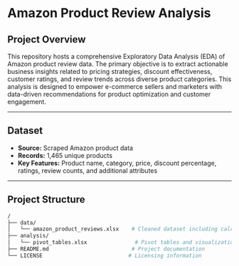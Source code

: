 # Amazon Product Review Analysis

## Project Overview

This repository hosts a comprehensive Exploratory Data Analysis (EDA) of Amazon product review data. The primary objective is to extract actionable business insights related to pricing strategies, discount effectiveness, customer ratings, and review trends across diverse product categories. This analysis is designed to empower e-commerce sellers and marketers with data-driven recommendations for product optimization and customer engagement.

---

## Dataset

- **Source:** Scraped Amazon product data  
- **Records:** 1,465 unique products  
- **Key Features:** Product name, category, price, discount percentage, ratings, review counts, and additional attributes

---

## Project Structure

```bash
/
├── data/
│   └── amazon_product_reviews.xlsx    # Cleaned dataset including calculated columns
├── analysis/
│   └── pivot_tables.xlsx               # Pivot tables and visualizations highlighting insights
├── README.md                          # Project documentation
└── LICENSE                           # Licensing information
